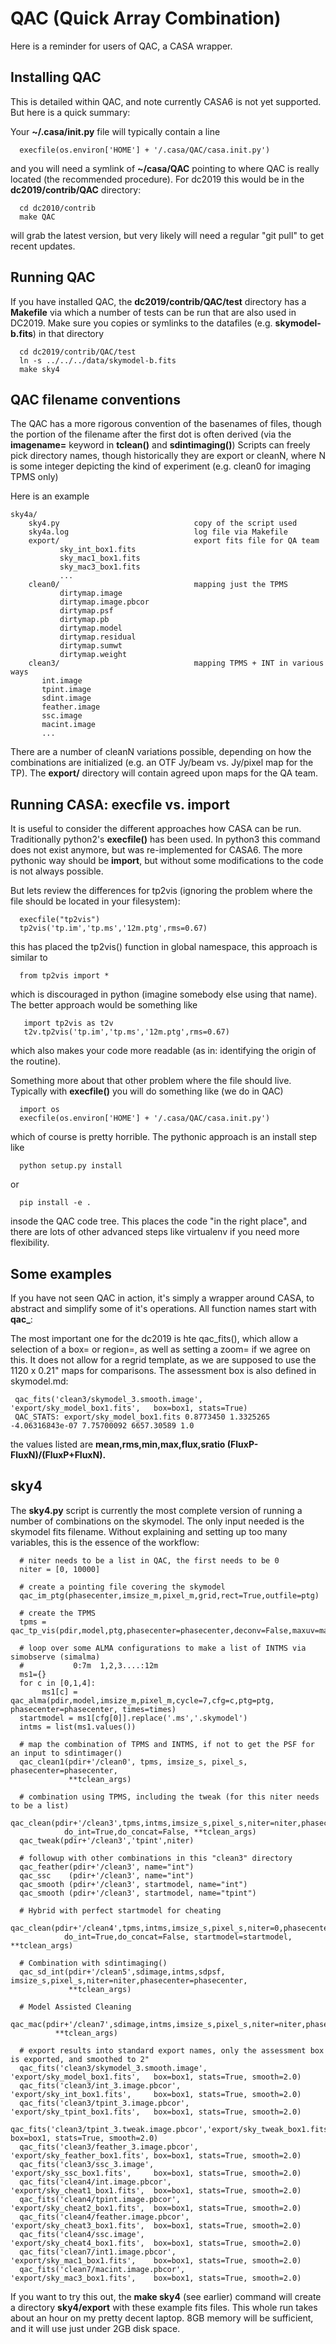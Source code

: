 # QAC (Quick Array Combination) 

Here is a reminder for users of QAC, a CASA wrapper.

## Installing QAC

This is detailed within QAC, and note currently CASA6 is not yet supported. But here
is a quick summary:

Your **~/.casa/init.py** file will typically contain a line

      execfile(os.environ['HOME'] + '/.casa/QAC/casa.init.py')

and you will need a symlink of **~/casa/QAC** pointing to where QAC is
really located (the recommended procedure). For dc2019 this would
be in the **dc2019/contrib/QAC** directory:

      cd dc2010/contrib
      make QAC

will grab the latest version, but very likely will need a regular
"git pull" to get recent updates.

## Running QAC

If you have installed QAC, the **dc2019/contrib/QAC/test** directory
has a **Makefile** via which a number of tests can be run that are
also used in DC2019. Make sure you copies or symlinks to the datafiles
(e.g. **skymodel-b.fits**) in that directory

      cd dc2019/contrib/QAC/test
      ln -s ../../../data/skymodel-b.fits
      make sky4

## QAC filename conventions

The QAC
has a more rigorous convention
of the basenames of files, though the portion of the filename
after the first dot is often derived (via the **imagename=** keyword in
**tclean()** and **sdintimaging()**)
Scripts can freely pick directory names, though historically
they are export or cleanN, where N is some integer
depicting the kind of experiment (e.g. clean0 for imaging TPMS only)

Here is an example

    sky4a/
        sky4.py                              copy of the script used
        sky4a.log                            log file via Makefile
        export/                              export fits file for QA team
               sky_int_box1.fits
               sky_mac1_box1.fits
               sky_mac3_box1.fits
               ...
        clean0/                              mapping just the TPMS
               dirtymap.image
               dirtymap.image.pbcor
               dirtymap.psf
               dirtymap.pb
               dirtymap.model
               dirtymap.residual
               dirtymap.sumwt
               dirtymap.weight
        clean3/                              mapping TPMS + INT in various ways
	       int.image
	       tpint.image
	       sdint.image
	       feather.image
	       ssc.image
	       macint.image
	       ...

There are a number of cleanN variations possible, depending on how the combinations
are initialized (e.g. an OTF Jy/beam vs. Jy/pixel map for the TP). The **export/**
directory will contain agreed upon maps for the QA team.

## Running CASA: execfile vs. import

It is useful to consider the different approaches how CASA can be run. Traditionally
python2's **execfile()** has been used. In python3 this command does not exist anymore,
but was re-implemented for CASA6. The more pythonic way should be **import**, but
without some modifications to the code is not always possible.

But lets review the differences for tp2vis (ignoring the problem where
the file should be located in your filesystem):

      execfile("tp2vis")
      tp2vis('tp.im','tp.ms','12m.ptg',rms=0.67)

this has placed the tp2vis() function in global namespace, this approach is similar to

      from tp2vis import *

which is discouraged in python (imagine somebody else using that name).  The better
approach would be something like

       import tp2vis as t2v
       t2v.tp2vis('tp.im','tp.ms','12m.ptg',rms=0.67)

which also makes your code more readable (as in: identifying the origin of the routine).


Something more about that other problem where the file should live. Typically with **execfile()**
you will do something like (we do in QAC)

      import os
      execfile(os.environ['HOME'] + '/.casa/QAC/casa.init.py')

which of course is pretty horrible. The pythonic approach is an install step like

      python setup.py install
      
or

      pip install -e .

insode the QAC code tree.  This places the code "in the right place", and there are lots of other
advanced steps like virtualenv if you need more flexibility.



    



## Some examples

If you have not seen QAC in action, it's simply a wrapper around CASA, to abstract and
simplify some of it's operations. All function names start with **qac_**:

The most important one for the dc2019 is hte qac_fits(), which allow a selection of
a box= or region=, as well as setting a zoom= if we agree on this. It does not allow
for a regrid template, as we are supposed to use the 1120 x 0.21" maps for comparisons.
The assessment box is also defined in skymodel.md:

     qac_fits('clean3/skymodel_3.smooth.image', 'export/sky_model_box1.fits',   box=box1, stats=True)
     QAC_STATS: export/sky_model_box1.fits 0.8773450 1.3325265 -4.06316843e-07 7.75700092 6657.30589 1.0

the values listed are **mean,rms,min,max,flux,sratio (FluxP-FluxN)/(FluxP+FluxN).**       <div style="page-break-after: always"></div>


## sky4

The **sky4.py** script is currently the most complete version of
running a number of combinations on the skymodel. The only input needed
is the skymodel fits filename.  Without explaining and setting up too
many variables, this is the essence of the workflow:

      # niter needs to be a list in QAC, the first needs to be 0
      niter = [0, 10000]

      # create a pointing file covering the skymodel
      qac_im_ptg(phasecenter,imsize_m,pixel_m,grid,rect=True,outfile=ptg)

      # create the TPMS
      tpms = qac_tp_vis(pdir,model,ptg,phasecenter=phasecenter,deconv=False,maxuv=maxuv,nvgrp=nvgrp,fix=0)

      # loop over some ALMA configurations to make a list of INTMS via simobserve (simalma)
      #           0:7m  1,2,3....:12m
      ms1={}
      for c in [0,1,4]:
           ms1[c] = qac_alma(pdir,model,imsize_m,pixel_m,cycle=7,cfg=c,ptg=ptg, phasecenter=phasecenter, times=times)
      startmodel = ms1[cfg[0]].replace('.ms','.skymodel')	   
      intms = list(ms1.values())

      # map the combination of TPMS and INTMS, if not to get the PSF for an input to sdintimager()
      qac_clean1(pdir+'/clean0', tpms, imsize_s, pixel_s, phasecenter=phasecenter,
                 **tclean_args)

      # combination using TPMS, including the tweak (for this niter needs to be a list)
      qac_clean(pdir+'/clean3',tpms,intms,imsize_s,pixel_s,niter=niter,phasecenter=phasecenter,
                do_int=True,do_concat=False, **tclean_args)
      qac_tweak(pdir+'/clean3','tpint',niter)

      # followup with other combinations in this "clean3" directory
      qac_feather(pdir+'/clean3', name="int")
      qac_ssc    (pdir+'/clean3', name="int")
      qac_smooth (pdir+'/clean3', startmodel, name="int")
      qac_smooth (pdir+'/clean3', startmodel, name="tpint")

      # Hybrid with perfect startmodel for cheating
      qac_clean(pdir+'/clean4',tpms,intms,imsize_s,pixel_s,niter=0,phasecenter=phasecenter,
                do_int=True,do_concat=False, startmodel=startmodel, **tclean_args)

      # Combination with sdintimaging() 
      qac_sd_int(pdir+'/clean5',sdimage,intms,sdpsf, imsize_s,pixel_s,niter=niter,phasecenter=phasecenter,
                 **tclean_args)

      # Model Assisted Cleaning
      qac_mac(pdir+'/clean7',sdimage,intms,imsize_s,pixel_s,niter=niter,phasecenter=phasecenter,
              **tclean_args)

      # export results into standard export names, only the assessment box is exported, and smoothed to 2"
      qac_fits('clean3/skymodel_3.smooth.image',  'export/sky_model_box1.fits',   box=box1, stats=True, smooth=2.0)
      qac_fits('clean3/int_3.image.pbcor',        'export/sky_int_box1.fits',     box=box1, stats=True, smooth=2.0)
      qac_fits('clean3/tpint_3.image.pbcor',      'export/sky_tpint_box1.fits',   box=box1, stats=True, smooth=2.0)
      qac_fits('clean3/tpint_3.tweak.image.pbcor','export/sky_tweak_box1.fits',   box=box1, stats=True, smooth=2.0)
      qac_fits('clean3/feather_3.image.pbcor',    'export/sky_feather_box1.fits', box=box1, stats=True, smooth=2.0)
      qac_fits('clean3/ssc_3.image',              'export/sky_ssc_box1.fits',     box=box1, stats=True, smooth=2.0)
      qac_fits('clean4/int.image.pbcor',          'export/sky_cheat1_box1.fits',  box=box1, stats=True, smooth=2.0)
      qac_fits('clean4/tpint.image.pbcor',        'export/sky_cheat2_box1.fits',  box=box1, stats=True, smooth=2.0)
      qac_fits('clean4/feather.image.pbcor',      'export/sky_cheat3_box1.fits',  box=box1, stats=True, smooth=2.0)
      qac_fits('clean4/ssc.image',                'export/sky_cheat4_box1.fits',  box=box1, stats=True, smooth=2.0)
      qac_fits('clean7/int1.image.pbcor',         'export/sky_mac1_box1.fits',    box=box1, stats=True, smooth=2.0)
      qac_fits('clean7/macint.image.pbcor',       'export/sky_mac3_box1.fits',    box=box1, stats=True, smooth=2.0)


If you want to try this out, the **make sky4** (see earlier) command will create a directory **sky4/export** with
these example fits files. This whole run takes about an hour on my pretty decent laptop. 8GB memory will be sufficient,
and it will use just under 2GB disk space.
